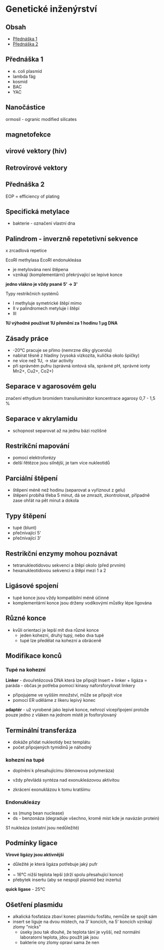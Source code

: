 # Genetické inženýrství

## Obsah

- [Přednáška 1](#přednáška-1)
- [Přednáška 2](#přednáška-2)

## Přednáška 1





- e. coli plasmid
- lambda fág
- kosmid
- BAC
- YAC

## Nanočástice

ormosil - ogranic modified silicates

## magnetofekce

## virové vektory (hiv)

## Retrovirové vektory

## Přednáška 2

EOP = efficiency of plating

## Specifická metylace 
- bakterie - označení vlastní dna

## Palindrom - inverzně repetetivní sekvence
x zrcadlová repetice

EcoRI methylasa
EcoRI endonukleása
 - je metylována není štěpena
 - vznikají (komplementární) překrývající se lepivé konce

 **jedno vlákno je vždy psané 5' -> 3'**

 Typy restrikčních systémů
 - I methyluje symetrické štěpí mimo
 - II v palindromech metyluje i štěpí
 - III

 **1U výhodné používat 1U přemění za 1 hodinu 1 μg DNA**

 ## Zásady práce
 
 - -20°C pracuje se přímo (nemrzne díky glycerolu)
 - nabírat těsně z hladiny (vysoká vizkozita, kulička okolo špičky)
 - ne více než 1U, -> star activity
 - při správném pufru (správná iontová síla, správné pH, správné ionty Mn2+, Cu2+, Co2+)

## Separace v agarosovém gelu

značení ethydium bromidem
transiluminátor
koncentrace agarosy 0,7 - 1,5 %

## Separace v akrylamidu

- schopnost separovat až na jednu bázi rozlišné

## Restrikční mapování

- pomocí elektroforézy
- delší řětězce jsou silnější, je tam více nukleotidů

## Parciální štěpení

- štěpení méně než hodinu (separovat a vyříznout z gelu)
- štěpení probíhá třeba 5 minut, dá se zmrazit, zkontrolovat, případně zase ohřát na pět minut a dokola

## Typy štěpení
- tupé (blunt)
- přečnívající 5' 
- přečnívající 3' 

## Restrikční enzymy mohou poznávat

- tetranukleotidovou sekvenci a štěpí okolo (před prvním)
- hexanukleotidovou sekvenci a štěpí mezi 1 a 2

## Ligásové spojení

- tupé konce jsou vždy kompatibilní méně účinné
- komplementární konce jsou drženy vodíkovými můstky lépe ligována

## Různé konce

- kvůli orientaci je lepší mít dva různé konce
    + jeden kohezní, druhý tupý, nebo dva tupé
    + tupé lze předělat na kohezní a obráceně

## Modifikace konců

### Tupé na kohezní

**Linker** - dvouřetězcová DNA která lze připojit
Insert + linker + ligáza = paráda
    - občas je potřeba pomocí kinasy naforsforylovat linkery
- připojujeme ve vyšším množství, může se připojit více
- pomocí ER uděláme z likeru lepivý konec

**adaptér** - už vyrobené jako lepivé konce, nehrozí vícepřipojení
protože pouze jedno z vláken na jednom místě je fosforylovaný


## Terminální transferáza

- dokáže přidat nukleotidy bez templátu
- počet připojených tymidinů je náhodný

### kohezní na tupé

- doplnění k přesahujícímu (klenowova polymeráza)
- vždy převládá syntéza nad exonukleázovou aktivitou

- zkrácení exonuklázou k tomu kratšímu

### Endonukleázy

- ss (mung bean nuclease)
- ds - benzonáza (degraduje všechno, kromě míst kde je navázán protein)

S1 nukleáza
(ostatní jsou nedůležité)

## Podmínky ligace

**Virové ligázy jsou aktivnější**

- důležité je která ligáza potřebuje jaký pufr
-  
- ~ 16°C nižší teplota lepší (drží spolu přesahující konce)
- přebytek insertu (aby se nespojil plasmid bez inzertu)

**quick ligase** - 25°C 

## Ošetření plasmidu

- alkalická fosfatáza zbaví konec plasmidu fosfátu, nemůže se spojit sám
- insert se liguje na dvou místech, na 3' koncích, na 5' koncích vznikají zlomy "nicks"
    + úseky jsou tak dlouhé, že teplota tání je vyšší, než normální laboratorní teplota, jdou použít jak jsou
    + bakterie ony zlomy opraví sama
že nen



